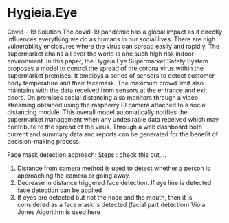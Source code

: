# Hygieia.Eye
Covid - 19 Solution
The covid-19 pandemic has a global impact as it directly influences everything we do as humans in our social lives. There are high vulnerability enclosures where the virus can spread easily and rapidly. The supermarket chains all over the world is one such high risk indoor environment. In this paper, the Hygeia Eye Supermarket Safety System proposes a model to control the spread of the corona virus within the supermarket premises. It employs a series of sensors to detect customer body temperature and their facemask. The maximum crowd limit also maintains with the data received from sensors at the entrance and exit doors. On premises social distancing also monitors through a video streaming obtained using the raspberry PI camera attached to a social distancing module. This overall model automatically notifies the supermarket management when any undesirable data received which may contribute to the spread of the virus. Through a web dashboard both current and summary data and reports can be generated for the benefit of decision-making process.


Face mask detection approach:
Steps : check this out....
1.	Distance from camera method is used to detect whether a person is approaching the camera or going away. 
2.	Decrease in distance triggered face detection. If eye line is detected face detection can be applied
3.	If eyes are detected but not the nose and the mouth, then it is considered as a face mask is detected (facial part detection) 
Viola Jones Algorithm is used here

